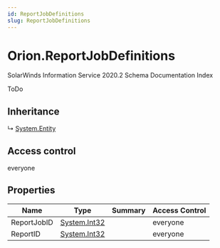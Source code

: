 ```yaml
---
id: ReportJobDefinitions
slug: ReportJobDefinitions
---
```


# Orion.ReportJobDefinitions

SolarWinds Information Service 2020.2 Schema Documentation Index

ToDo

## Inheritance

↳ [System.Entity](./../System/Entity)

## Access control

everyone

## Properties

| Name | Type | Summary | Access Control |
| ------ | ------ | ------ | ------ |
| ReportJobID | [System.Int32](https://docs.microsoft.com/en-us/dotnet/api/system.int32) |  | everyone |
| ReportID | [System.Int32](https://docs.microsoft.com/en-us/dotnet/api/system.int32) |  | everyone |

